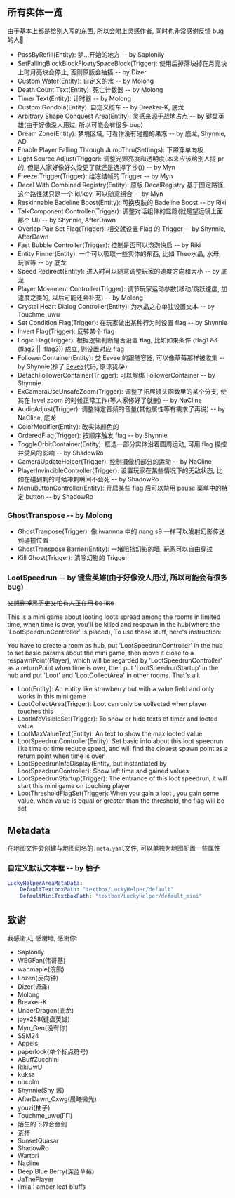 ## 所有实体一览

由于基本上都是给别人写的东西, 所以会附上灵感作者, 同时也非常感谢反馈 bug 的人🥰

* PassByRefill(Entity): 梦...开始的地方 -- by Saplonily
* SetFallingBlockBlockFloatySpaceBlock(Trigger): 使用后掉落块掉在月亮块上时月亮块会停止, 否则原版会抽搐 -- by Dizer
* Custom Water(Entity): 自定义的水 -- by Molong
* Death Count Text(Entity): 死亡计数器 -- by Molong
* Timer Text(Entity): 计时器 -- by Molong
* Custom Gondola(Entity): 自定义缆车 -- by Breaker-K, 底龙
* Arbitrary Shape Conquest Area(Entity): 灵感来源于战地占点 -- by 键盘英雄(由于好像没人用过, 所以可能会有很多 bug)
* Dream Zone(Entity): 梦境区域, 可看作没有碰撞的果冻 -- by 底龙, Shynnie, AD
* Enable Player Falling Through JumpThru(Settings): 下蹲穿单向板
* Light Source Adjust(Trigger): 调整光源亮度和透明度(本来应该给别人提 pr 的, 但是人家好像好久没更了就还是选择了抄())  -- by Myn
* Freeze Trigger(Trigger): 给冻结帧的 Trigger -- by Myn
* Decal With Combined Registry(Entity): 原版 DecalRegistry 基于固定路径, 这个路径就只是一个 id/key, 可以随意组合 -- by Myn
* Reskinnable Badeline Boost(Entity): 可换皮肤的 Badeline Boost -- by Riki
* TalkComponent Controller(Trigger): 调整对话组件的显隐(就是望远镜上面那个 UI) -- by Shynnie, AfterDawn
* Overlap Pair Set Flag(Trigger): 相交就设置 Flag 的 Trigger -- by Shynnie, AfterDawn
* Fast Bubble Controller(Trigger): 控制是否可以泡泡快启 -- by Riki
* Entity Pinner(Entity): 一个可以吸取一些实体的东西, 比如 Theo水晶, 水母, 玩家等 -- by 底龙
* Speed Redirect(Entity): 进入时可以随意调整玩家的速度方向和大小 -- by 底龙
* Player Movement Controller(Trigger): 调节玩家运动参数(移动/跳跃速度, 加速度之类的, 以后可能还会补充) -- by Molong
* Crystal Heart Dialog Controller(Entity): 为水晶之心单独设置文本 -- by Touchme_uwu
* Set Condition Flag(Trigger): 在玩家做出某种行为时设置 flag -- by Shynnie
* Invert Flag(Trigger): 反转某个 flag
* Logic Flag(Trigger): 根据逻辑判断是否设置 flag, 比如如果条件 (flag1 && (flag2 || !flag3)) 成立, 则设置对应 flag
* FollowerContainer(Entity): 类 Eevee 的跟随容器, 可以像草莓那样被收集  -- by Shynnie(抄了 [Eevee](https://github.com/CommunalHelper/EeveeHelper)代码, 原谅我😭)
* DetachFollowerContainer(Trigger): 可以解绑 FollowerContainer  -- by Shynnie
* ExCameraUseUnsafeZoom(Trigger): 调整了拓展镜头函数里的某个分支, 使其在 level zoom 的时候正常工作(等人家修好了就删) -- by NaCline
* AudioAdjust(Trigger): 调整特定音频的音量(其他属性等有需求了再说) -- by NaCline, 底龙
* ColorModifier(Entity): 改实体颜色的
* OrderedFlag(Trigger): 按顺序触发 flag -- by Shynnie
* ToggleOrbitContainer(Entity): 框选一部分实体沿着圆周运动, 可用 flag 操控并受风的影响 -- by ShadowRo
* CameraUpdateHelper(Trigger): 控制摄像机部分的运动 -- by NaCline
* PlayerInvincibleController(Trigger): 设置玩家在某些情况下的无敌状态, 比如在碰到刺的时候冲刺瞬间不会死 -- by ShadowRo
* MenuButtonController(Entity): 开启某些 flag 后可以禁用 pause 菜单中的特定 button -- by ShadowRo

### GhostTranspose -- by Molong

* GhostTranpose(Trigger): 像 iwannna 中的 nang s9 一样可以发射幻影传送到碰撞位置
* GhostTranspose Barrier(Entity): 一堵阻挡幻影的墙, 玩家可以自由穿过
* Kill Ghost(Trigger): 清除幻影的 Trigger

### LootSpeedrun -- by 键盘英雄(由于好像没人用过, 所以可能会有很多 bug)

~~又想删掉黑历史又怕有人正在用 be like~~

This is a mini game about looting loots spread among the rooms in limited time, when time is over, you'll be killed and respawn in the hub(where the 'LootSpeedrunController' is
placed), To use these stuff, here's instruction:

You have to create a room as hub, put 'LootSpeedrunController' in the hub to set basic params about the mini game, then move it close to a respawnPoint(Player), which will be
regarded by 'LootSpeedrunController' as a returnPoint when time is over, then put 'LootSpeedrunStartup' in the hub and put 'Loot' and 'LootCollectArea' in other rooms. That's all.

* Loot(Entity): An entity like strawberry but with a value field and only works in this mini game
* LootCollectArea(Trigger): Loot can only be collected when player touches this
* LootInfoVisibleSet(Trigger): To show or hide texts of timer and looted value
* LootMaxValueText(Entity): An text to show the max looted value
* LootSpeedrunController(Entity): Set basic info about this loot speedrun like time or time reduce speed, and will find the closest spawn point as a return point when time is over
* LootSpeedrunInfoDisplay(Entity, but instantiated by LootSpeedrunController): Show left time and gained values
* LootSpeedrunStartup(Trigger): The entrance of this loot speedrun, it will start this mini game on touching player
* LootThresholdFlagSet(Trigger): When you gain a loot , you gain some value, when value is equal or greater than the threshold, the flag will be set

## Metadata

在地图文件旁创建与地图同名的`.meta.yaml`文件, 可以单独为地图配置一些属性

### 自定义默认文本框 -- by 柚子

```yaml
LuckyHelperAreaMetaData:
    DefaultTextboxPath: "textbox/LuckyHelper/default"
    DefaultMiniTextboxPath: "textbox/LuckyHelper/default_mini"
```

## 致谢

我感谢天, 感谢地, 感谢你:

* Saplonily
* WEGFan(伟哥基)
* wanmaple(浣熊)
* Lozen(反向钟)
* Dizer(谛泽)
* Molong
* Breaker-K
* UnderDragon(底龙)
* jpyx258(键盘英雄)
* Myn_Gen(没有你)
* SSM24
* Appels
* paperlock(单个标点符号)
* ABuffZucchini
* RikiUwU
* kuksa
* nocolm
* Shynnie(Shy 酱)
* AfterDawn_Cxwg(晨曦微光)
* youzi(柚子)
* Touchme_uwu(ΓΠ)
* 陌生的下界合金剑
* 茶杯
* SunsetQuasar
* ShadowRo
* Wartori
* Nacline
* Deep Blue Berry(深蓝草莓)
* JaThePlayer
* limia | amber leaf bluffs